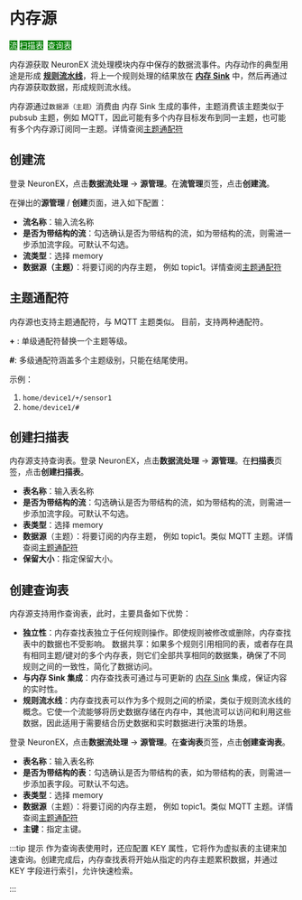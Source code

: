 # 内存源

<span style="background:green;color:white;">流</span>        <span style="background:green;color:white">扫描表</span>  <span style="background:green;color:white">查询表</span>

内存源获取 NeuronEX 流处理模块内存中保存的数据流事件。内存动作的典型用途是形成 [**规则流水线**](./rule_pipeline.md)，将上一个规则处理的结果放在 [**内存 Sink**](./sink/memory.md) 中，然后再通过内存源获取数据，形成规则流水线。

内存源通过`数据源（主题）`消费由 内存 Sink 生成的事件，主题消费该主题类似于 pubsub 主题，例如 MQTT，因此可能有多个内存目标发布到同一主题，也可能有多个内存源订阅同一主题。详情查阅[主题通配符](#主题通配符)

## 创建流

登录 NeuronEX，点击**数据流处理** -> **源管理**。在**流管理**页签，点击**创建流**。

在弹出的**源管理** / **创建**页面，进入如下配置：

- **流名称**：输入流名称
- **是否为带结构的流**：勾选确认是否为带结构的流，如为带结构的流，则需进一步添加流字段。可默认不勾选。
- **流类型**：选择 memory
- **数据源（主题）**：将要订阅的内存主题， 例如 topic1。详情查阅[主题通配符](#主题通配符)


## 主题通配符

内存源也支持主题通配符，与 MQTT 主题类似。 目前，支持两种通配符。

**+** : 单级通配符替换一个主题等级。

**#**: 多级通配符涵盖多个主题级别，只能在结尾使用。

示例：

1. `home/device1/+/sensor1`
2. `home/device1/#`

## 创建扫描表

内存源支持查询表。登录 NeuronEX，点击**数据流处理** -> **源管理**。在**扫描表**页签，点击**创建扫描表**。

- **表名称**：输入表名称
- **是否为带结构的流**：勾选确认是否为带结构的流，如为带结构的流，则需进一步添加流字段。可默认不勾选。
- **表类型**：选择 memory
- **数据源**（主题）：将要订阅的内存主题， 例如 topic1。类似 MQTT 主题。详情查阅[主题通配符](#主题通配符)
- **保留大小**：指定保留大小。

## 创建查询表

内存源支持用作查询表，此时，主要具备如下优势：

- **独立性**：内存查找表独立于任何规则操作。即使规则被修改或删除，内存查找表中的数据也不受影响。
数据共享：如果多个规则引用相同的表，或者存在具有相同主题/键对的多个内存表，则它们全部共享相同的数据集，确保了不同规则之间的一致性，简化了数据访问。
- **与内存 Sink 集成**：内存查找表可通过与可更新的 [内存 Sink](./sink/memory.md#更新) 集成，保证内容的实时性。
- **规则流水线**：内存查找表可以作为多个规则之间的桥梁，类似于规则流水线的概念。它使一个流能够将历史数据存储在内存中，其他流可以访问和利用这些数据，因此适用于需要结合历史数据和实时数据进行决策的场景。

登录 NeuronEX，点击**数据流处理** -> **源管理**。在**查询表**页签，点击**创建查询表**。

- **表名称**：输入表名称
- **是否为带结构的表**：勾选确认是否为带结构的表，如为带结构的表，则需进一步添加表字段。可默认不勾选。
- **表类型**：选择 memory
- **数据源**（主题）：将要订阅的内存主题， 例如 topic1。类似 MQTT 主题。详情查阅[主题通配符](#主题通配符)
- **主键**：指定主键。

:::tip 提示
作为查询表使用时，还应配置 KEY 属性，它将作为虚拟表的主键来加速查询。创建完成后，内存查找表将开始从指定的内存主题累积数据，并通过 KEY 字段进行索引，允许快速检索。


:::